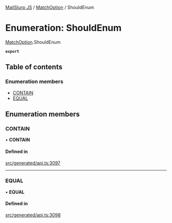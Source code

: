 [MailSlurp JS](../README.md) / [MatchOption](../modules/MatchOption.md) / ShouldEnum

# Enumeration: ShouldEnum

[MatchOption](../modules/MatchOption.md).ShouldEnum

**`export`**

## Table of contents

### Enumeration members

- [CONTAIN](MatchOption.ShouldEnum.md#contain)
- [EQUAL](MatchOption.ShouldEnum.md#equal)

## Enumeration members

### CONTAIN

• **CONTAIN**

#### Defined in

[src/generated/api.ts:3097](https://github.com/mailslurp/mailslurp-client/blob/f0f645f/src/generated/api.ts#L3097)

___

### EQUAL

• **EQUAL**

#### Defined in

[src/generated/api.ts:3098](https://github.com/mailslurp/mailslurp-client/blob/f0f645f/src/generated/api.ts#L3098)

